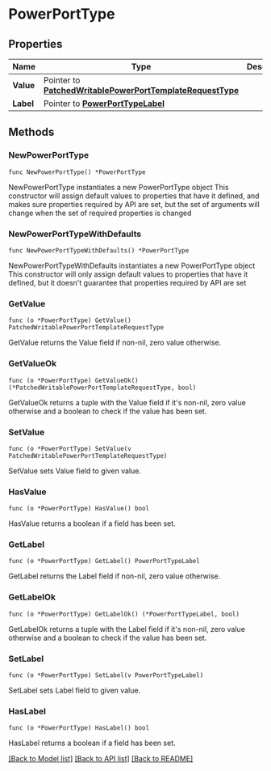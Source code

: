 # PowerPortType

## Properties

Name | Type | Description | Notes
------------ | ------------- | ------------- | -------------
**Value** | Pointer to [**PatchedWritablePowerPortTemplateRequestType**](PatchedWritablePowerPortTemplateRequestType.md) |  | [optional] 
**Label** | Pointer to [**PowerPortTypeLabel**](PowerPortTypeLabel.md) |  | [optional] 

## Methods

### NewPowerPortType

`func NewPowerPortType() *PowerPortType`

NewPowerPortType instantiates a new PowerPortType object
This constructor will assign default values to properties that have it defined,
and makes sure properties required by API are set, but the set of arguments
will change when the set of required properties is changed

### NewPowerPortTypeWithDefaults

`func NewPowerPortTypeWithDefaults() *PowerPortType`

NewPowerPortTypeWithDefaults instantiates a new PowerPortType object
This constructor will only assign default values to properties that have it defined,
but it doesn't guarantee that properties required by API are set

### GetValue

`func (o *PowerPortType) GetValue() PatchedWritablePowerPortTemplateRequestType`

GetValue returns the Value field if non-nil, zero value otherwise.

### GetValueOk

`func (o *PowerPortType) GetValueOk() (*PatchedWritablePowerPortTemplateRequestType, bool)`

GetValueOk returns a tuple with the Value field if it's non-nil, zero value otherwise
and a boolean to check if the value has been set.

### SetValue

`func (o *PowerPortType) SetValue(v PatchedWritablePowerPortTemplateRequestType)`

SetValue sets Value field to given value.

### HasValue

`func (o *PowerPortType) HasValue() bool`

HasValue returns a boolean if a field has been set.

### GetLabel

`func (o *PowerPortType) GetLabel() PowerPortTypeLabel`

GetLabel returns the Label field if non-nil, zero value otherwise.

### GetLabelOk

`func (o *PowerPortType) GetLabelOk() (*PowerPortTypeLabel, bool)`

GetLabelOk returns a tuple with the Label field if it's non-nil, zero value otherwise
and a boolean to check if the value has been set.

### SetLabel

`func (o *PowerPortType) SetLabel(v PowerPortTypeLabel)`

SetLabel sets Label field to given value.

### HasLabel

`func (o *PowerPortType) HasLabel() bool`

HasLabel returns a boolean if a field has been set.


[[Back to Model list]](../README.md#documentation-for-models) [[Back to API list]](../README.md#documentation-for-api-endpoints) [[Back to README]](../README.md)



